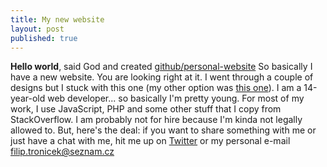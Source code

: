 ```yaml
---
title: My new website
layout: post
published: true
---
```


**Hello world**, said God and created [github/personal-website](https://github.dev/)
So basically I have a new website. You are looking right at it. I went through a couple of designs but I stuck with this one (my other option was [this one](https://filiptronicek.netlify.com/)).
I am a 14-year-old web developer... so basically I'm pretty young. For most of my work, I use JavaScript, PHP and some other stuff that I copy from StackOverflow. I am probably not for hire because I'm kinda not legally allowed to. But, here's the deal: if you want to share something with me or just have a chat with me, hit me up on [Twitter](https://twitter.com/filiptronicek) or my personal e-mail [filip.tronicek@seznam.cz](mailto:filip.tronicek@seznam.cz)